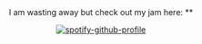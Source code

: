 

<div align="center"

 ### I am wasting away but check out my jam here: **
  
[![spotify-github-profile](https://spotify-github-profile.vercel.app/api/view?uid=aek2qzfkk8xtigftbni4ijv42&cover_image=true&theme=default)](https://github.com/kittinan/spotify-github-profile)

>

